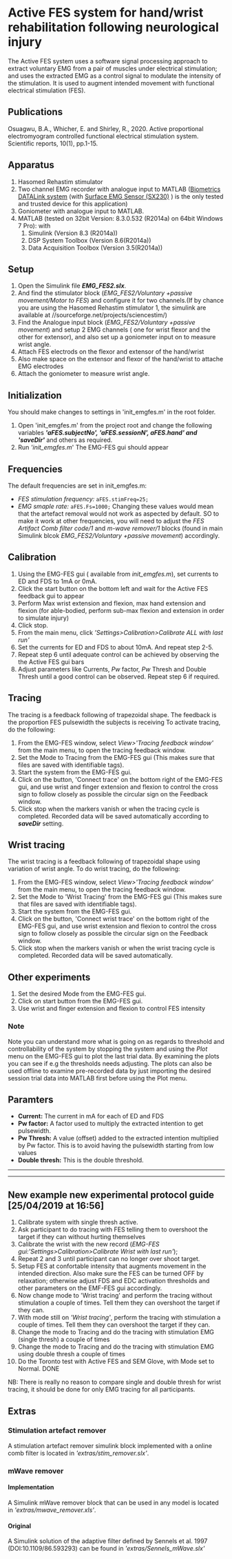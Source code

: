 

# Active FES system for hand/wrist rehabilitation following neurological injury
The Active FES system uses a software signal processing approach to extract voluntary EMG from a pair of muscles under electrical stimulation; and uses the extracted EMG as a control signal to modulate the intensity of the stimulation. It is used to augment intended movement with functional electrical stimulation (FES). 
## Publications 
Osuagwu, B.A., Whicher, E. and Shirley, R., 2020. Active proportional electromyogram controlled functional electrical stimulation system. Scientific reports, 10(1), pp.1-15.
## Apparatus
1. Hasomed Rehastim stimulator
2. Two channel EMG recorder with analogue input to MATLAB ([Biometrics DATALink system](http://www.biometricsltd.com/datalink.htm) (with [Surface EMG Sensor (SX230)](http://www.biometricsltd.com/surface-emg-sensor.htm) ) is the only tested and trusted device for this application)
2. Goniometer with analogue input to MATLAB.
3. MATLAB (tested on 32bit Version: 8.3.0.532 (R2014a) on 64bit Windows 7 Pro): with
    1. Simulink (Version 8.3 (R2014a))
    2. DSP System Toolbox (Version 8.6(R2014a))
    3. Data Acquisition Toolbox (Version 3.5(R2014a))

## Setup
1. Open the Simulink file ***EMG_FES2.slx***. 
2. And find the stimulator block (*EMG_FES2/Voluntary +passive movement/Motor to FES*) and configure it for two channels.(If by chance you are using the Hasomed Rehastim stimulator 1, the simulink are available at //sourceforge.net/projects/sciencestim/)
3. Find the Analogue input block (*EMG_FES2/Voluntary +passive movement*) and setup 2 EMG channels ( one for wrist flexor 
and the other for extensor), and also set up a goniometer input on to measure wrist angle.
4. Attach FES electrods on the flexor and extensor of the hand/wrist
5. Also make space on the extensor and flexor of the hand/wrist to attache EMG electrodes
6. Attach the goniometer to measure wrist angle.


## Initialization
You should make changes to settings in 'init_emgfes.m' in the root folder.
1. Open 'init_emgfes.m' from the project root and change the following variables ***'aFES.subjectNo', 'aFES.sessionN', aFES.hand' and 'saveDir'*** and others as required.
2. Run *'init_emgfes.m*'
The EMG-FES gui should appear

## Frequencies
The default frequencies are set in init_emgfes.m:
- *FES stimulation frequency:* 
`aFES.stimFreq=25;`
- *EMG smaple rate:* 
`aFES.Fs=1000;`
Changing these values would mean that the artefact removal would not work as aspected by default. SO to make it work at other frequencies, you will need to adjust the *FES Artifact Comb filter code/1* and *m-wave remover/1* blocks (found in main Simulink blcok *EMG_FES2/Voluntary +passive movement*) accordingly.


## Calibration
1. Using the EMG-FES gui ( available from *init_emgfes.m*), set currents to ED and FDS to 1mA or 0mA.
2. Click the start button on the bottom left and wait for the Active FES feedback gui to appear
3. Perform Max wrist extension and flexion, max hand extension and flexion (for able-bodied, perform sub-max flexion and extension in order to simulate injury)
4. Click stop.
5. From the main menu, click *'Settings>Calibration>Calibrate ALL with last run'*
6. Set the currents for ED and FDS to about 10mA. And repeat step 2-5.
7. Repeat step 6 until adequate control can be achieved by observing the the Active FES gui bars
8. Adjust parameters like Currents, *Pw* factor, *Pw* Thresh and Double Thresh until a good control can be observed. Repeat step 6 if required.

## Tracing
The tracing is a feedback following of trapezoidal shape. The feedback is the proportion FES pulsewidth the subjects is receiving
To activate tracing, do the following:
1. From the EMG-FES window, select *View>'Tracing feedback window'* from the main menu, to open the tracing feedback window.
2. Set the Mode to Tracing from the EMG-FES gui (This makes sure that files are saved with identifiable tags).
3. Start the system from the EMG-FES gui.
4. Click on the button, 'Connect trace' on the bottom right of the EMG-FES gui, and use wrist and finger extension and flexion to control the cross sign to follow closely as possible the circular sign on the Feedback window.
5. Click stop when the markers vanish or when the tracing cycle is completed. Recorded data will be saved automatically according to ***saveDir*** setting.

## Wrist tracing
The wrist tracing is a feedback following of trapezoidal shape using variation of wrist angle.
To do wrist tracing, do the following:
1. From the EMG-FES window, select *View>'Tracing feedback window'* from the main menu, to open the tracing feedback window.
2. Set the Mode to 'Wrist Tracing' from the EMG-FES gui (This makes sure that files are saved with identifiable tags).
3. Start the system from the EMG-FES gui.
4. Click on the button, 'Connect wrist trace' on the bottom right of the EMG-FES gui, and use wrist extension and flexion to control the cross sign to follow closely as possible the circular sign on the Feedback window.
5. Click stop when the markers vanish or when the wrist tracing cycle is completed. Recorded data will be saved automatically.


## Other experiments
1. Set the desired Mode from the EMG-FES gui.
2. Click on start button from the EMG-FES gui.
3. Use wrist and finger extension and flexion to control FES intensity

### Note
Note you can understand more what is going on as regards to threshold and controllability of the system by stopping the system and using the *Plot* menu on the EMG-FES gui to plot the last trial data. By examining the plots you can see if e.g the thresholds needs adjusting. The plots can also be used offline to examine pre-recorded data by just importing the desired session trial data into MATLAB first before using the Plot menu.

## Paramters
- **Current:** The current in mA for each of ED and FDS
- **Pw factor:** A factor used to multiply the extracted intention to get pulsewidth.
- **Pw Thresh:** A value (offset) added to the extracted intention multiplied by Pw factor. This is to avoid having the pulsewidth starting from low values
- **Double thresh:** This is the double threshold.

---------------------------------------------------------------
---------------------------------------------------------------
## New example new experimental protocol guide [25/04/2019 at 16:56]
1. Calibrate system with single thresh active.
2. Ask participant to do tracing with FES telling them to overshoot the target if they can without hurting themselves
3. Calibrate the wrist with the new record (*EMG-FES gui:'Settings>Calibration>Calibrate Wrist with last run'*);
4. Repeat 2 and 3 until participant can no longer over shoot target.
5. Setup FES at confortable intensity that augments movement in the intended direction. Also make sure the FES can be turned OFF by relaxation; otherwise adjust FDS and EDC activation thresholds and other parameters on the EMF-FES gui accordingly.
6. Now change mode to 'Wrist tracing' and perform the tracing without stimulation a couple of times. Tell them they can overshoot the target if they can.
7. With mode still on *'Wrist tracing'*, perform the tracing with stimulation a couple of times. Tell them they can overshoot the target if they can.
8. Change the mode to Tracing and do the tracing with stimulation EMG (single thresh) a couple of times
9. Change the mode to Tracing and do the tracing with stimulation EMG using double thresh a couple of times
10. Do the Toronto test with Active FES and SEM Glove, with Mode set to Normal.
DONE

NB:
There is really no reason to compare single and double thresh for wrist tracing, it should be done for only EMG tracing for all participants.

## Extras
### Stimulation artefact remover
A stimulation artefact remover simulink block implemented with a online comb filter is located in *'extras/stim_remover.slx'*.

### mWave remover
#### Implementation 
A Simulink mWave remover block that can be used in any model is located in *'extras/mwave_remover.xls'*.
#### Original
A Simulink solution of the adaptive filter defined by Sennels et al. 1997 (DOI:10.1109/86.593293) can be found in *'extras/Sennels_mWave.slx'*

